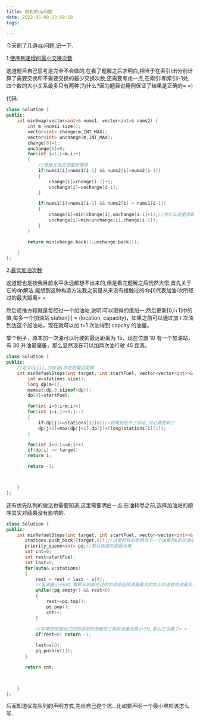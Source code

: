 ```yaml
---
title: 刷到的dp问题
date: 2022-05-09 23:59:58
tags:

---
```


今天刷了几道dp问题,记一下.

1.[使序列递增的最小交换次数](https://leetcode.cn/problems/minimum-swaps-to-make-sequences-increasing/)

这道题目自己思考是完全不会做的,在看了题解之后才明白,相当于在索引i出分别计算了需要交换和不需要交换的最少交换次数,还需要考虑一点,在索引i和索引i-1处,四个数的大小关系最多只有两种(为什么?因为题目说用例保证了结果是正确的= =)



代码:

```c++
class Solution {
public:
    int minSwap(vector<int>& nums1, vector<int>& nums2) {
        int m =nums1.size();
        vector<int> change(m,INT_MAX);
        vector<int> unchange(m,INT_MAX);
        change[0]=1;
        unchange[0]=0;
        for(int i=1;i<m;i++)
        {
            //递推关系应该蛮好懂得
            if(nums1[i]>nums1[i-1] && nums2[i]>nums2[i-1])
            {
                change[i]=change[i-1]+1;
                unchange[i]=unchange[i-1];
            }

            if(nums1[i]>nums2[i-1] && nums2[i] > nums1[i-1])
            {
                change[i]=min(change[i],unchange[i-1]+1);//为什么这里求最小值,因为前一种情况可能也满足
                unchange[i]=min(unchange[i],change[i-1]);
            }
        }

        return min(change.back(),unchange.back());

    }
};
```

2.[最低加油次数](https://leetcode.cn/problems/minimum-number-of-refueling-stops/)

这道题也是按我目前水平永远都想不出来的,但是看完题解之后恍然大悟,首先关于它的dp解法,能想到这种构造方法我之前是从来没有接触过的dp[i]代表加油i次所经过的最大距离= =

然后递推方程就是每经过一个加油站,说明i可以取得的值加一,然后更新[0,i+1]中的值,每多一个加油站 station[i] = (location, capacity)，如果之前可以通过加 t 次油到达这个加油站，现在就可以加 t+1 次油得到 capcity 的油量。

举个例子，原本加一次油可以行驶的最远距离为 15，现在位置 10 有一个加油站，有 30 升油量储备，那么显然现在可以加两次油行驶 45 距离。

```c++
class Solution {
public:
    //定义dp[i],为加油i次走的最远距离
    int minRefuelStops(int target, int startFuel, vector<vector<int>>& stations) {
        int m=stations.size();
        long dp[m+1];
        memset(dp,0,sizeof(dp));
        dp[0]=startFuel;

        for(int i=0;i<m;i++)
        for(int j=i;j>=0;j--)
        {
            if(dp[j]>=stations[i][0])//如果到达不了该站,没必要更新了
            dp[j+1]=max(dp[j+1],dp[j]+(long)stations[i][1]);
        }

        for(int i=0;i<=m;i++)
        if(dp[i] >= target)
        return i;

        return -1;



    }
};
```

还有优先队列的做法也需要知道,这里需要明白一点,在油耗尽之前,选择加油站的顺序其实对结果没有影响的.



```c++
class Solution {
public:
    int minRefuelStops(int target, int startFuel, vector<vector<int>>& stations) {
       stations.push_back({target,0});//这里把目的也相当于一个油量为0的加油站,简化处理
       priority_queue<int> pq;//默认构造的是最大堆
       int cnt=0;
       int rest=startFuel;
       int last=0;
       for(auto& v:stations)
       {
           rest = rest + last - v[0];
           //当油量小于0时,需要从前面经过的加油站选择油量最大的加上知道剩余油量大于0
           while(!pq.empty() && rest<0)
           {
               rest+=pq.top();
               pq.pop();
               cnt++;
           }
           
           //如果把前面经过的加油站的油都加了剩余油量还是小于0,那么它没救了= =
           if(rest<0) return -1;

           last=v[0];
           pq.push(v[1]);
       }

       return cnt;



    }
};
```

后面知道优先队列的声明方式,先给自己挖个坑...比如要声明一个最小堆应该怎么写.